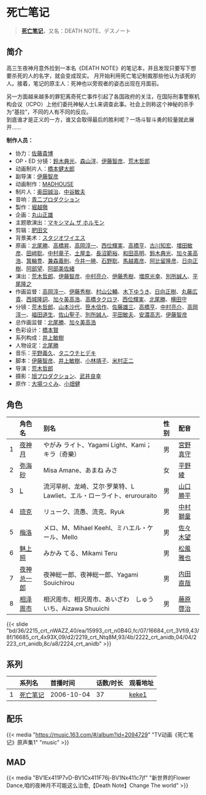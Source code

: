 # 死亡笔记


> <u>**[死亡笔记](https://bgm.tv/subject/1773)**</u>，又名：DEATH NOTE、デスノート

## 简介

高三生夜神月意外捡到一本名《DEATH NOTE》的笔记本，并且发现只要写下想要杀死的人的名字，就会变成现实。
月开始利用死亡笔记制裁那些他认为该死的人。接着，笔记的原主人：死神也以旁观者的姿态出现在月面前。

另一方面越来越多的罪犯离奇死亡事件引起了各国政府的关注，在国际刑事警察机构会议（ICPO）上他们委托神秘人士L来调查此事。社会上则称这个神秘的杀手为“基拉”，不同的人有不同的反应。  
到底谁才是正义的一方，谁又会取得最后的胜利呢？一场斗智斗勇的较量就此展开……

**制作人员：**
- 协力：[佐藤貴博](https://bgm.tv/person/57800)
- OP・ED 分镜：[鈴木典光](https://bgm.tv/person/11528)、[森山洋](https://bgm.tv/person/30209)、[伊藤智彦](https://bgm.tv/person/3213)、[荒木哲郎](https://bgm.tv/person/3212)
- 动画制片人：[橋本健太郎](https://bgm.tv/person/47509)
- 副导演：[伊藤智彦](https://bgm.tv/person/3213)
- 动画制作：[MADHOUSE](https://bgm.tv/person/603)
- 制片人：[奥田誠治](https://bgm.tv/person/19591)、[中谷敏夫](https://bgm.tv/person/51697)
- 音响：[青二プロダクション](https://bgm.tv/person/49587)
- 製作：[堀越徹](https://bgm.tv/person/2131)
- 企画：[丸山正雄](https://bgm.tv/person/914)
- 主题歌演出：[マキシマム ザ ホルモン](https://bgm.tv/person/48078)
- 剪辑：[肥田文](https://bgm.tv/person/12053)
- 背景美术：[スタジオワイエス](https://bgm.tv/person/6097)
- 原画：[北尾勝](https://bgm.tv/person/3214)、[高橋昇](https://bgm.tv/person/19946)、[高岡淳一](https://bgm.tv/person/2186)、[西位輝実](https://bgm.tv/person/6847)、[高橋亨](https://bgm.tv/person/1210)、[古川知宏](https://bgm.tv/person/12229)、[増田敏彦](https://bgm.tv/person/1818)、[田﨑聡](https://bgm.tv/person/2758)、[中村章子](https://bgm.tv/person/3310)、[土屋圭](https://bgm.tv/person/14601)、[長沼範裕](https://bgm.tv/person/17532)、[和田高明](https://bgm.tv/person/7519)、[鈴木典光](https://bgm.tv/person/11528)、[加々美高浩](https://bgm.tv/person/3553)、[箕輪豊](https://bgm.tv/person/1999)、[兼森義則](https://bgm.tv/person/753)、[今井一暁](https://bgm.tv/person/12613)、[石野聡](https://bgm.tv/person/114)、[馬越嘉彦](https://bgm.tv/person/820)、[阿比留隆彦](https://bgm.tv/person/29435)、[日向正樹](https://bgm.tv/person/19948)、[阿部望](https://bgm.tv/person/11560)、[阿部美佐緒](https://bgm.tv/person/11377)
- 演出：[荒木哲郎](https://bgm.tv/person/3212)、[伊藤智彦](https://bgm.tv/person/3213)、[中村亮介](https://bgm.tv/person/3626)、[伊藤秀樹](https://bgm.tv/person/12238)、[増原光幸](https://bgm.tv/person/3572)、[別所誠人](https://bgm.tv/person/3702)、[平尾隆之](https://bgm.tv/person/7507)
- 作画监督：[高岡淳一](https://bgm.tv/person/2186)、[伊藤秀樹](https://bgm.tv/person/12238)、[村山公輔](https://bgm.tv/person/12600)、[木下ゆうき](https://bgm.tv/person/3184)、[日向正樹](https://bgm.tv/person/19948)、[丸藤広貴](https://bgm.tv/person/3570)、[西城隆詞](https://bgm.tv/person/1946)、[加々美高浩](https://bgm.tv/person/3553)、[高橋タクロヲ](https://bgm.tv/person/3346)、[西位輝実](https://bgm.tv/person/6847)、[北尾勝](https://bgm.tv/person/3214)、[横田守](https://bgm.tv/person/1132)
- 分镜：[荒木哲郎](https://bgm.tv/person/3212)、[山本沙代](https://bgm.tv/person/3563)、[笹木信作](https://bgm.tv/person/14792)、[佐藤雄三](https://bgm.tv/person/780)、[高橋亨](https://bgm.tv/person/1210)、[中村亮介](https://bgm.tv/person/3626)、[高岡淳一](https://bgm.tv/person/2186)、[福田道生](https://bgm.tv/person/2610)、[佐山聖子](https://bgm.tv/person/900)、[別所誠人](https://bgm.tv/person/3702)、[平田敏夫](https://bgm.tv/person/600)、[安濃高志](https://bgm.tv/person/742)、[伊藤智彦](https://bgm.tv/person/3213)
- 总作画监督：[北尾勝](https://bgm.tv/person/3214)、[加々美高浩](https://bgm.tv/person/3553)
- 色彩设计：[橋本賢](https://bgm.tv/person/2073)
- 系列构成：[井上敏樹](https://bgm.tv/person/386)
- 人物设定：[北尾勝](https://bgm.tv/person/3214)
- 音乐：[平野義久](https://bgm.tv/person/752)、[タニウチヒデキ](https://bgm.tv/person/1906)
- 脚本：[伊藤智彦](https://bgm.tv/person/3213)、[井上敏樹](https://bgm.tv/person/386)、[小林靖子](https://bgm.tv/person/345)、[米村正二](https://bgm.tv/person/571)
- 导演：[荒木哲郎](https://bgm.tv/person/3212)
- 摄影：[旭プロダクション](https://bgm.tv/person/6065)、[武井良幸](https://bgm.tv/person/3338)
- 原作：[大場つぐみ](https://bgm.tv/person/3211)、[小畑健](https://bgm.tv/person/314)

## 角色

|     |   角色名   |   别名  | 性别 |  配音  |
|:--- |:------  |:----      |:---  |:--   |
| 1 | [夜神月](https://bgm.tv/character/2215) | やがみ ライト、Yagami Light、Kami；キラ（奇樂） | 男 | [宮野真守](https://bgm.tv/person/4697) |
| 2 | [弥海砂](https://bgm.tv/character/15993) | Misa Amane、あまね みさ | 女 | [平野綾](https://bgm.tv/person/4158) |
| 3 | [L](https://bgm.tv/character/16684) | 流河旱树、龙崎、艾尔·罗莱特、L Lawliet、エル・ローライト、erurouraito | 男 | [山口勝平](https://bgm.tv/person/3900) |
| 4 | [琉克](https://bgm.tv/character/16685) | リューク、流愚、流克、Ryuk | 男 | [中村獅童](https://bgm.tv/person/6541) |
| 5 | [梅洛](https://bgm.tv/character/2219) | メロ、M、Mihael Keehl、ミハエル・ケール、Mello | 男 | [佐々木望](https://bgm.tv/person/4188) |
| 6 | [魅上照](https://bgm.tv/character/2222) | みかみ てる、Mikami Teru | 男 | [松風雅也](https://bgm.tv/person/4758) |
| 7 | [夜神总一郎](https://bgm.tv/character/2223) | 夜神総一郎、夜神総一郎、Yagami Souichirou | 男 | [内田直哉](https://bgm.tv/person/3888) |
| 8 | [相泽周市](https://bgm.tv/character/2224) | 相沢周市、相沢周市、あいざわ　しゅういち、Aizawa Shuuichi | 男 | [藤原啓治](https://bgm.tv/person/4016) |

{{< slide "bd/36/2215_crt_nWAZZ,40/ea/15993_crt_n0B4G,fc/07/16684_crt_3Vfi9,43/8f/16685_crt_4x93X,09/d2/2219_crt_Ntq8M,93/4b/2222_crt_anidb,04/04/2223_crt_anidb,8c/a8/2224_crt_anidb" >}}

## 系列

|     | 系列名  | 首播时间       | 话数/时长 | 观看地址                                                     |
| :-- | :--- | :--------- | :---- | :------------------------------------------------------- |
| 1   |[死亡笔记](https://bgm.tv/subject/1773)| 2006-10-04 | 37    | [keke1](https://www.keke1.app/play/183110-4-250623.html) |

## 配乐

{{< media "https://music.163.com/#/album?id=2094729" 
"TV动画《死亡笔记》原声集1" 
"music" >}}
## MAD

{{< media  "BV1Ex411P7vD-BV1Cx411F76j-BV1Nx411c7jf" 
"新世界的Flower Dance,咱的夜神月不可能这么治愈,【Death Note】Change The world"  >}}
